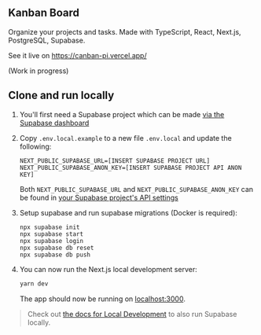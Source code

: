 ## Kanban Board
Organize your projects and tasks. Made with TypeScript, React, Next.js, PostgreSQL, Supabase.

See it live on https://canban-pi.vercel.app/

(Work in progress)

## Clone and run locally

1. You'll first need a Supabase project which can be made [via the Supabase dashboard](https://database.new)

2. Copy `.env.local.example` to a new file `.env.local` and update the following:

   ```
   NEXT_PUBLIC_SUPABASE_URL=[INSERT SUPABASE PROJECT URL]
   NEXT_PUBLIC_SUPABASE_ANON_KEY=[INSERT SUPABASE PROJECT API ANON KEY]
   ```

   Both `NEXT_PUBLIC_SUPABASE_URL` and `NEXT_PUBLIC_SUPABASE_ANON_KEY` can be found in [your Supabase project's API settings](https://app.supabase.com/project/_/settings/api)

3. Setup supabase and run supabase migrations (Docker is required):

     ```
     npx supabase init
     npx supabase start
     npx supabase login
     npx supabase db reset
     npx supabase db push
     ```

4. You can now run the Next.js local development server:

   ```bash
   yarn dev
   ```

   The app should now be running on [localhost:3000](http://localhost:3000/).

> Check out [the docs for Local Development](https://supabase.com/docs/guides/getting-started/local-development) to also run Supabase locally.
